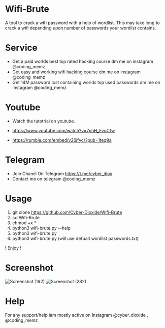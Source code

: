 # Wifi-Brute
A tool to crack a wifi password with a help of wordlist. This may take long to crack a wifi depending upon number of passwords your wordlist contains.
# Service
* Get a paid worlds best top rated hacking course dm me on instagram @coding_memz
* Get easy and working wifi hacking course dm me on instagram @coding_memz
* Get 14M password lost containing worlds top used passwords dm me on instagram @coding_memz

# Youtube
* Watch the tutotrial on youtube.

* https://www.youtube.com/watch?v=7phH_FvoCfw
* https://rumble.com/embed/v26ifyc/?pub=1teq9a

# Telegram
* Join Chanel On Telegram https://t.me/cyber_diox
* Contact me on telegram @coding_memz

  
# Usage
1. git clone https://github.com/Cyber-Dioxide/Wifi-Brute
2. cd Wifi-Brute
3. chmod +x *
4. python3 wifi-brute.py --help
5. python3 wifi-brute.py <worlist>
6. python3 wifi-brute.py (will use defualt wordlist passwords.txt)

! Enjoy !

# Screenshot
![Screenshot (192)](https://user-images.githubusercontent.com/93708296/148902317-f1dc07af-0af3-4648-97b1-9c9dd79163f1.png)
![Screenshot (282)](https://user-images.githubusercontent.com/93708296/183288408-f1b6dd99-b83b-44b0-8bb1-c807040bf08a.png)


# Help
For any support/help iam mostly active on Instagram @cyber_dioxide , @coding_memz
